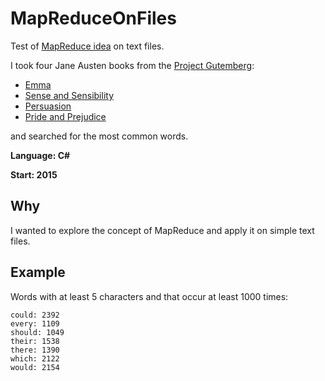 # MapReduceOnFiles
Test of [MapReduce idea](https://en.wikipedia.org/wiki/MapReduce) on text files. 

I took four Jane Austen books from the [Project Gutemberg](https://www.gutenberg.org/browse/scores/top):
* [Emma](https://www.gutenberg.org/ebooks/158)
* [Sense and Sensibility](https://www.gutenberg.org/ebooks/161)
* [Persuasion](https://www.gutenberg.org/ebooks/105)
* [Pride and Prejudice](https://www.gutenberg.org/ebooks/1342)

and searched for the most common words.

**Language: C#**

**Start: 2015**

## Why
I wanted to explore the concept of MapReduce and apply it on simple text files.

## Example
Words with at least 5 characters and that occur at least 1000 times:

```
could: 2392
every: 1109
should: 1049
their: 1538
there: 1390
which: 2122
would: 2154
```
